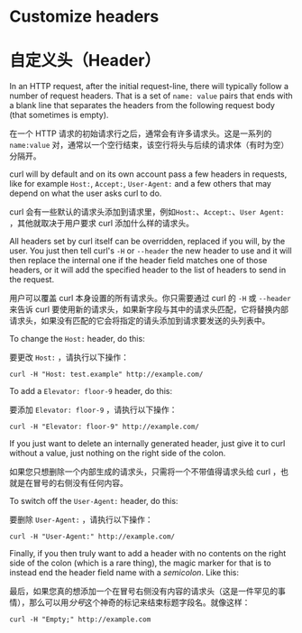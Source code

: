 # Customize headers

# 自定义头（Header）

In an HTTP request, after the initial request-line, there will typically
follow a number of request headers. That is a set of `name: value` pairs that
ends with a blank line that separates the headers from the following request
body (that sometimes is empty).

在一个 HTTP 请求的初始请求行之后，通常会有许多请求头。这是一系列的 `name:value` 对，通常以一个空行结束，该空行将头与后续的请求体（有时为空）分隔开。

curl will by default and on its own account pass a few headers in requests,
like for example `Host:`, `Accept:`, `User-Agent:` and a few others that may
depend on what the user asks curl to do.

curl 会有一些默认的请求头添加到请求里，例如`Host:`、`Accept:`、`User Agent:` ，其他就取决于用户要求 curl 添加什么样的请求头。
 
All headers set by curl itself can be overridden, replaced if you will, by the
user. You just then tell curl's `-H` or `--header` the new header to use and
it will then replace the internal one if the header field matches one of those
headers, or it will add the specified header to the list of headers to send in
the request.

用户可以覆盖 curl 本身设置的所有请求头。你只需要通过 curl 的 `-H` 或 `--header` 来告诉 curl 要使用新的请求头，如果新字段与其中的请求头匹配，它将替换内部请求头，如果没有匹配的它会将指定的请头添加到请求要发送的头列表中。

To change the `Host:` header, do this:

要更改 `Host:` ，请执行以下操作：

    curl -H "Host: test.example" http://example.com/

To add a `Elevator: floor-9` header, do this:

要添加 `Elevator: floor-9` ，请执行以下操作：

    curl -H "Elevator: floor-9" http://example.com/

If you just want to delete an internally generated header, just give it to
curl without a value, just nothing on the right side of the colon.

如果您只想删除一个内部生成的请求头，只需将一个不带值得请求头给 curl ，也就是在冒号的右侧没有任何内容。

To switch off the `User-Agent:` header, do this:

要删除 `User-Agent:` ，请执行以下操作：

    curl -H "User-Agent:" http://example.com/

Finally, if you then truly want to add a header with no contents on the right
side of the colon (which is a rare thing), the magic marker for that is to
instead end the header field name with a *semicolon*. Like this:

最后，如果您真的想添加一个在冒号右侧没有内容的请求头（这是一件罕见的事情），那么可以用*分号*这个神奇的标记来结束标题字段名。就像这样：

    curl -H "Empty;" http://example.com

